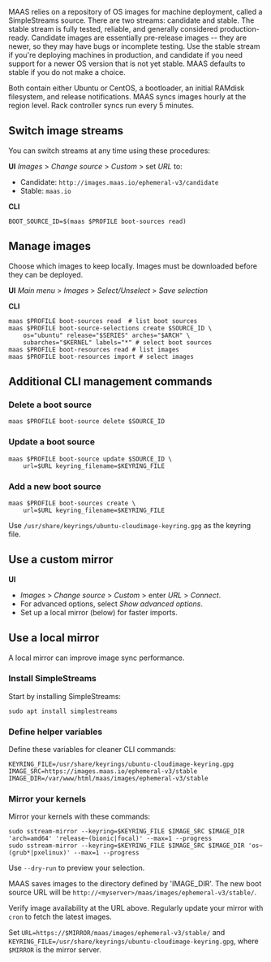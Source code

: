 MAAS relies on a repository of OS images for machine deployment, called a SimpleStreams source.  There are two streams: candidate and stable.  The stable stream is fully tested, reliable, and generally considered production-ready.  Candidate images are essentially pre-release images -- they are newer, so they may have bugs or incomplete testing. Use the stable stream if you're deploying machines in production, and candidate if you need support for a newer OS version that is not yet stable. MAAS defaults to stable if you do not make a choice.

Both contain either Ubuntu or CentOS, a bootloader, an initial RAMdisk filesystem, and release notifications.  MAAS syncs images hourly at the region level. Rack controller syncs run every 5 minutes. 

## Switch image streams

You can switch streams at any time using these procedures:

**UI**
*Images* > *Change source* > *Custom* > set *URL* to:
- Candidate: `http://images.maas.io/ephemeral-v3/candidate`
- Stable: `maas.io`

**CLI**
```nohighlight
BOOT_SOURCE_ID=$(maas $PROFILE boot-sources read)
```

## Manage images

Choose which images to keep locally.  Images must be downloaded before they can be deployed.

**UI**
*Main menu* > *Images* > *Select/Unselect* > *Save selection*

**CLI**
```nohighlight
maas $PROFILE boot-sources read  # list boot sources
maas $PROFILE boot-source-selections create $SOURCE_ID \
    os="ubuntu" release="$SERIES" arches="$ARCH" \
    subarches="$KERNEL" labels="*" # select boot sources
maas $PROFILE boot-resources read # list images
maas $PROFILE boot-resources import # select images
```

## Additional CLI management commands

### Delete a boot source

```nohighlight
maas $PROFILE boot-source delete $SOURCE_ID
```

### Update a boot source

```nohighlight
maas $PROFILE boot-source update $SOURCE_ID \
    url=$URL keyring_filename=$KEYRING_FILE
```

### Add a new boot source

```nohighlight
maas $PROFILE boot-sources create \
    url=$URL keyring_filename=$KEYRING_FILE
```

Use `/usr/share/keyrings/ubuntu-cloudimage-keyring.gpg` as the keyring file.

## Use a custom mirror

**UI**
- *Images* > *Change source* > *Custom* > enter *URL* > *Connect*.
- For advanced options, select *Show advanced options*.
- Set up a local mirror (below) for faster imports.

## Use a local mirror

A local mirror can improve image sync performance.

### Install SimpleStreams

Start by installing SimpleStreams:
```nohighlight
sudo apt install simplestreams
```

### Define helper variables

Define these variables for cleaner CLI commands:
```nohighlight
KEYRING_FILE=/usr/share/keyrings/ubuntu-cloudimage-keyring.gpg
IMAGE_SRC=https://images.maas.io/ephemeral-v3/stable
IMAGE_DIR=/var/www/html/maas/images/ephemeral-v3/stable
```

### Mirror your kernels

Mirror your kernels with these commands:
```nohighlight
sudo sstream-mirror --keyring=$KEYRING_FILE $IMAGE_SRC $IMAGE_DIR 'arch=amd64' 'release~(bionic|focal)' --max=1 --progress
sudo sstream-mirror --keyring=$KEYRING_FILE $IMAGE_SRC $IMAGE_DIR 'os~(grub*|pxelinux)' --max=1 --progress
```

Use `--dry-run` to preview your selection.

MAAS saves images to the directory defined by 'IMAGE_DIR'. The new boot source URL will be `http://<myserver>/maas/images/ephemeral-v3/stable/`.

Verify image availability at the URL above. Regularly update your mirror with `cron` to fetch the latest images.

Set `URL=https://$MIRROR/maas/images/ephemeral-v3/stable/` and `KEYRING_FILE=/usr/share/keyrings/ubuntu-cloudimage-keyring.gpg`, where `$MIRROR` is the mirror server.
